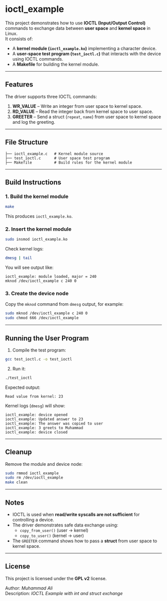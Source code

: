 # ioctl_example

This project demonstrates how to use **IOCTL (Input/Output Control)** commands to exchange data between **user space** and **kernel space** in Linux.  
It consists of:

- A **kernel module (`ioctl_example.ko`)** implementing a character device.
- A **user-space test program (`test_ioctl.c`)** that interacts with the device using IOCTL commands.
- A **Makefile** for building the kernel module.

---

## Features

The driver supports three IOCTL commands:

1. **WR_VALUE** – Write an integer from user space to kernel space.  
2. **RD_VALUE** – Read the integer back from kernel space to user space.  
3. **GREETER** – Send a struct (`repeat`, `name`) from user space to kernel space and log the greeting.

---

## File Structure

```
├── ioctl_example.c   # Kernel module source
├── test_ioctl.c      # User space test program
├── Makefile          # Build rules for the kernel module
```

---

## Build Instructions

### 1. Build the kernel module
```bash
make
```

This produces `ioctl_example.ko`.

### 2. Insert the kernel module
```bash
sudo insmod ioctl_example.ko
```

Check kernel logs:
```bash in the other terminal
dmesg | tail
```

You will see output like:
```
ioctl_example: module loaded, major = 240
mknod /dev/ioctl_example c 240 0
```

### 3. Create the device node
Copy the `mknod` command from `dmesg` output, for example:
```bash
sudo mknod /dev/ioctl_example c 240 0
sudo chmod 666 /dev/ioctl_example
```

---

## Running the User Program

1. Compile the test program:
```bash
gcc test_ioctl.c -o test_ioctl
```

2. Run it:
```bash
./test_ioctl
```

Expected output:
```
Read value from kernel: 23
```

Kernel logs (`dmesg`) will show:
```
ioctl_example: device opened
ioctl_example: Updated answer to 23
ioctl_example: The answer was copied to user
ioctl_example: 3 greets to Muhammad
ioctl_example: device closed
```

---

## Cleanup

Remove the module and device node:
```bash
sudo rmmod ioctl_example
sudo rm /dev/ioctl_example
make clean
```

---

## Notes

- IOCTL is used when **read/write syscalls are not sufficient** for controlling a device.
- The driver demonstrates safe data exchange using:
  - `copy_from_user()` (user → kernel)
  - `copy_to_user()` (kernel → user)
- The `GREETER` command shows how to pass a **struct** from user space to kernel space.

---

## License

This project is licensed under the **GPL v2** license.

Author: *Muhammad Ali*  
Description: *IOCTL Example with int and struct exchange*